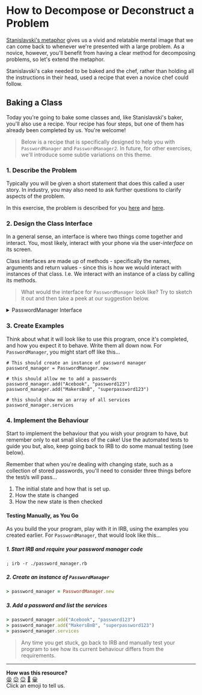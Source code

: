 # How to Decompose or Deconstruct a Problem

[Stanislavski's metaphor](../pills/problem_decomposition.md) gives us a vivid and relatable mental image that we can come back to whenever we're presented with a large problem. As a novice, however, you'll benefit from having a clear method for decomposing problems, so let's extend the metaphor.

Stanislavski's cake needed to be baked and the chef, rather than holding all the instructions in their head, used a recipe that even a novice chef could follow.

## Baking a Class

Today you're going to bake some classes and, like Stanislavski's baker, you'll also use a recipe. Your recipe has four steps, but one of them has already been completed by us. You're welcome!

> Below is a recipe that is specifically designed to help you with `PasswordManager` and `PasswordManager2`. In future, for other exercises, we'll introduce some subtle variations on this theme.

### 1. Describe the Problem

Typically you will be given a short statement that does this called a user story. In industry, you may also need to ask further questions to clarify aspects of the problem.

In this exercise, the problem is described for you [here](./README.md#requirements) and [here](./README.md#decomposing-the-problem).

### 2. Design the Class Interface

In a general sense, an interface is where two things come together and interact. You, most likely, interact with your phone via the user-_interface_ on its screen.

Class interfaces are made up of methods - specifically the names, arguments and return values - since this is how we would interact with instances of that class. I.e. We interact with an instance of a class by calling its methods.

> What would the interface for `PasswordManager` look like? Try to sketch it out and then take a peek at our suggestion below.

<!-- OMITTED -->

<details>
  <summary>PasswordManager Interface</summary>
  <img src="../../images/password_manager_interface.png"></img>
</details>

### 3. Create Examples

Think about what it will look like to use this program, once it's completed, and how you expect it to behave. Write them all down now. For `PasswordManager`, you might start off like this...

```
# This should create an instance of password manager
password_manager = PasswordManager.new

# this should allow me to add a passwords
password_manager.add("Acebook", "password123")
password_manager.add("MakersBnB", "superpassword123")

# this should show me an array of all services
password_manager.services
```

### 4. Implement the Behaviour

Start to implement the behaviour that you wish your program to have, but remember only to eat small slices of the cake! Use the automated tests to guide you but, also, keep going back to IRB to do some manual testing (see below).

Remember that when you're dealing with changing state, such as a collection of stored passwords, you'll need to consider three things before the test/s will pass...

1. The initial state and how that is set up.
2. How the state is changed
3. How the new state is then checked

#### Testing Manually, as You Go

As you build the your program, play with it in IRB, using the examples you created earlier. For `PasswordManager`, that would look like this...

##### 1. Start IRB and require your password manager code

```shell
; irb -r ./password_manager.rb
```

##### 2. Create an instance of `PasswordManager`

```ruby
> password_manager = PasswordManager.new
```

##### 3. Add a password and list the services

```ruby
> password_manager.add("Acebook", "password123")
> password_manager.add("MakersBnB", "superpassword123")
> password_manager.services
```

> Any time you get stuck, go back to IRB and manually test your program to see how its current behaviour differs from the requirements.


<!-- BEGIN GENERATED SECTION DO NOT EDIT -->

---

**How was this resource?**  
[😫](https://airtable.com/shrUJ3t7KLMqVRFKR?prefill_Repository=makersacademy%2Fruby_challenges&prefill_File=ruby_chapter_2_challenges%2Fbaking_a_class.md&prefill_Sentiment=😫) [😕](https://airtable.com/shrUJ3t7KLMqVRFKR?prefill_Repository=makersacademy%2Fruby_challenges&prefill_File=ruby_chapter_2_challenges%2Fbaking_a_class.md&prefill_Sentiment=😕) [😐](https://airtable.com/shrUJ3t7KLMqVRFKR?prefill_Repository=makersacademy%2Fruby_challenges&prefill_File=ruby_chapter_2_challenges%2Fbaking_a_class.md&prefill_Sentiment=😐) [🙂](https://airtable.com/shrUJ3t7KLMqVRFKR?prefill_Repository=makersacademy%2Fruby_challenges&prefill_File=ruby_chapter_2_challenges%2Fbaking_a_class.md&prefill_Sentiment=🙂) [😀](https://airtable.com/shrUJ3t7KLMqVRFKR?prefill_Repository=makersacademy%2Fruby_challenges&prefill_File=ruby_chapter_2_challenges%2Fbaking_a_class.md&prefill_Sentiment=😀)  
Click an emoji to tell us.

<!-- END GENERATED SECTION DO NOT EDIT -->

